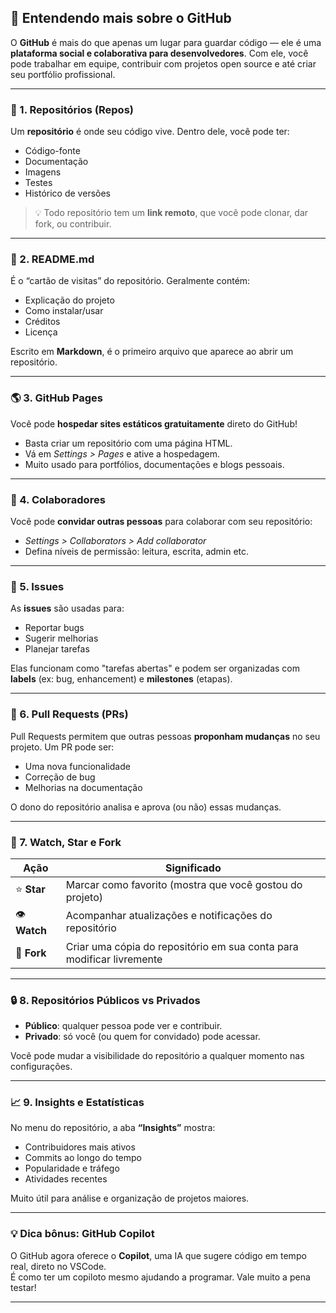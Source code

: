 
## 🐙 Entendendo mais sobre o GitHub

O **GitHub** é mais do que apenas um lugar para guardar código — ele é uma **plataforma social e colaborativa para desenvolvedores**. Com ele, você pode trabalhar em equipe, contribuir com projetos open source e até criar seu portfólio profissional.

---

### 🔗 1. Repositórios (Repos)

Um **repositório** é onde seu código vive. Dentro dele, você pode ter:

- Código-fonte
- Documentação
- Imagens
- Testes
- Histórico de versões

> 💡 Todo repositório tem um **link remoto**, que você pode clonar, dar fork, ou contribuir.

---

### 📂 2. README.md

É o “cartão de visitas” do repositório. Geralmente contém:

- Explicação do projeto
- Como instalar/usar
- Créditos
- Licença

Escrito em **Markdown**, é o primeiro arquivo que aparece ao abrir um repositório.

---

### 🌎 3. GitHub Pages

Você pode **hospedar sites estáticos gratuitamente** direto do GitHub!

- Basta criar um repositório com uma página HTML.
- Vá em *Settings > Pages* e ative a hospedagem.
- Muito usado para portfólios, documentações e blogs pessoais.

---

### 👥 4. Colaboradores

Você pode **convidar outras pessoas** para colaborar com seu repositório:

- *Settings > Collaborators > Add collaborator*
- Defina níveis de permissão: leitura, escrita, admin etc.

---

### 📌 5. Issues

As **issues** são usadas para:

- Reportar bugs
- Sugerir melhorias
- Planejar tarefas

Elas funcionam como "tarefas abertas" e podem ser organizadas com **labels** (ex: bug, enhancement) e **milestones** (etapas).

---

### 🔀 6. Pull Requests (PRs)

Pull Requests permitem que outras pessoas **proponham mudanças** no seu projeto. Um PR pode ser:

- Uma nova funcionalidade
- Correção de bug
- Melhorias na documentação

O dono do repositório analisa e aprova (ou não) essas mudanças.

---

### 🔔 7. Watch, Star e Fork

| Ação     | Significado |
|----------|-------------|
| ⭐ **Star**   | Marcar como favorito (mostra que você gostou do projeto) |
| 👁️ **Watch** | Acompanhar atualizações e notificações do repositório |
| 🍴 **Fork**   | Criar uma cópia do repositório em sua conta para modificar livremente |

---

### 🔒 8. Repositórios Públicos vs Privados

- **Público**: qualquer pessoa pode ver e contribuir.
- **Privado**: só você (ou quem for convidado) pode acessar.

Você pode mudar a visibilidade do repositório a qualquer momento nas configurações.

---

### 📈 9. Insights e Estatísticas

No menu do repositório, a aba **“Insights”** mostra:

- Contribuidores mais ativos
- Commits ao longo do tempo
- Popularidade e tráfego
- Atividades recentes

Muito útil para análise e organização de projetos maiores.

---

### 💡 Dica bônus: GitHub Copilot

O GitHub agora oferece o **Copilot**, uma IA que sugere código em tempo real, direto no VSCode.  
É como ter um copiloto mesmo ajudando a programar. Vale muito a pena testar!

---
